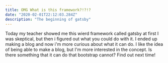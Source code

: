 ```yaml
---
title: OMG What is this framework?!?!?
date: "2020-02-01T22:12:03.284Z"
description: "The beginning of gatsby"
---
```

Today my teacher showed me this wierd framework called gatsby
at first I was skeptical, but then i figured out what you could do with it.
I ended up making a blog and now i'm more curious about what it can do.
I like the idea of being able to make a blog, but I'm more interested in the concept. 
Is there something that it can do that bootstrap cannot? Find out next time!


